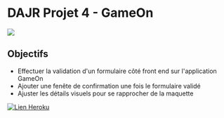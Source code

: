 # DAJR Projet 4 - GameOn
![](https://user.oc-static.com/upload/2020/08/14/15974189526297_image1.png)


## Objectifs
- Effectuer la validation d'un formulaire côté front end sur l'application GameOn
- Ajouter une fenête de confirmation une fois le formulaire validé
- Ajuster les détails visuels pour se rapprocher de la maquette

[![Lien Heroku](https://img.shields.io/badge/GitHub%20Pages-Visit-blue)](https://david-mi.github.io/DAJR_David_Michel_4_26_09_2022/)
